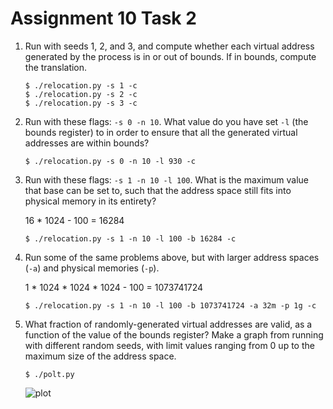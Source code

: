 # Assignment 10 Task 2

1. Run with seeds 1, 2, and 3, and compute whether each virtual address generated by the process is in or out of bounds. If in bounds, compute the translation.

    ```
    $ ./relocation.py -s 1 -c
    $ ./relocation.py -s 2 -c
    $ ./relocation.py -s 3 -c
    ```

2. Run with these flags: `-s 0 -n 10`. What value do you have set `-l` (the bounds register) to in order to ensure that all the generated virtual addresses are within bounds?

    ```
    $ ./relocation.py -s 0 -n 10 -l 930 -c
    ```

3. Run with these flags: `-s 1 -n 10 -l 100`. What is the maximum value that base can be set to, such that the address space still fits into physical memory in its entirety?

    16 * 1024 - 100 = 16284

    ```
    $ ./relocation.py -s 1 -n 10 -l 100 -b 16284 -c
    ```

4. Run some of the same problems above, but with larger address spaces (`-a`) and physical memories (`-p`).

    1 * 1024 * 1024 * 1024 - 100 = 1073741724

    ```
    $ ./relocation.py -s 1 -n 10 -l 100 -b 1073741724 -a 32m -p 1g -c
    ```

5. What fraction of randomly-generated virtual addresses are valid, as a function of the value of the bounds register? Make a graph from running with different random seeds, with limit values ranging from 0 up to the maximum size of the address space.

    ```
    $ ./polt.py
    ```

    ![plot](./valid_fraction.png)
